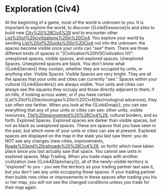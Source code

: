 # Exploration (Civ4)

At the beginning of a game, most of the world is unknown to you. It is important to explore the world, to discover {{Link4|resource}}s and sites to build new [City%20%28Civ4%29](cities) and to encounter other [List%20of%20civilizations%20in%20Civ4](civilizations). You explore your world by sending [List%20of%20units%20in%20Civ4](units) out into the unknown: the spaces become visible once your units can "see" them.
There are three different kinds of spaces in "[Civilization%20IV](Civilization IV)": unexplored spaces, visible spaces, and explored spaces.
Unexplored Spaces.
Unexplored spaces are black. You don't know what {{Link4|terrain}} they contain, whether they are occupied by units, or anything else.
Visible Spaces.
Visible Spaces are very bright. They are all the spaces that your units and cities can currently "see." Spaces within your cultural {{Link4|borders}} are always visible. Your units and cities can always see the squares they occupy and those directly adjacent to them; if on hills, if looking across water, or if you have certain [List%20of%20technologies%20in%20Civ4](technological advances), they can often see farther. When you look at the {{Link4|map}}, you can see everything that any of your units or cities can see: other units, visible resources, [Tile%20improvement%20%28Civ4%29](improvements), cultural borders, and so forth.
Explored Spaces.
Explored spaces are darker than visible spaces, but not as black as unexplored spaces. These are spaces that you have seen in the past, but which none of your units or cities can see at present. Explored spaces are displayed on the map in the state you last saw them: you do NOT see any changes (new cities, improvements, [Roads%20and%20railroads%20%28Civ4%29](roads), so forth) which have taken place since you last actually saw that space. You cannot see units in explored spaces.
Map Trading.
When you trade maps with another civilization (see {{Link4|Diplomacy}}), all of the newly-visible territory is "explored" to you - you see the territory as your trading partner last saw it, but you don't see any units occupying those spaces. If your trading partner then builds new cities or improvements in these spaces after trading you his or her map, you will not see the changed conditions unless you trade for their map again.